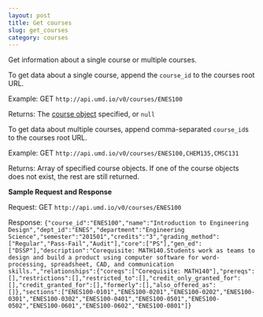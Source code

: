 ```yaml
---
layout: post
title: Get courses
slug: get_courses
category: courses
---
```


Get information about a single course or multiple courses. 

To get data about a single course, append the `course_id` to the courses root URL. 

Example: GET `http://api.umd.io/v0/courses/ENES100`

Returns: The [course object](#course_object) specified, or `null`

To get data about multiple courses, append comma-separated `course_id`s to the courses root URL.

Example: GET `http://api.umd.io/v0/courses/ENES100,CHEM135,CMSC131`

Returns: Array of specified course objects. If one of the course objects does not exist, the rest are still returned.

<!-- EXAMPLE -->
**Sample Request and Response**

Request: GET `http://api.umd.io/v0/courses/ENES100`

Response: `{"course_id":"ENES100","name":"Introduction to Engineering Design","dept_id":"ENES","department":"Engineering Science","semester":"201501","credits":"3","grading_method":["Regular","Pass-Fail","Audit"],"core":["PS"],"gen_ed":["DSSP"],"description":"Corequisite: MATH140.Students work as teams to design and build a product using computer software for word-processing, spreadsheet, CAD, and communication skills.","relationships":{"coreqs":["Corequisite: MATH140"],"prereqs":[],"restrictions":[],"restricted_to":[],"credit_only_granted_for":[],"credit_granted_for":[],"formerly":[],"also_offered_as":[]},"sections":["ENES100-0101","ENES100-0201","ENES100-0202","ENES100-0301","ENES100-0302","ENES100-0401","ENES100-0501","ENES100-0502","ENES100-0601","ENES100-0602","ENES100-0801"]}`
<!-- END -->